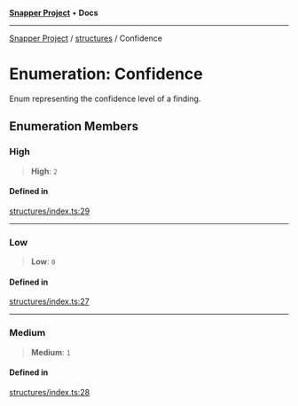[**Snapper Project**](../../README.md) • **Docs**

***

[Snapper Project](../../README.md) / [structures](../README.md) / Confidence

# Enumeration: Confidence

Enum representing the confidence level of a finding.

## Enumeration Members

### High

> **High**: `2`

#### Defined in

[structures/index.ts:29](https://github.com/asifqatar/Snapper/blob/200cf760c44572384e1d5f1865d1dd34f4214cc9/structures/index.ts#L29)

***

### Low

> **Low**: `0`

#### Defined in

[structures/index.ts:27](https://github.com/asifqatar/Snapper/blob/200cf760c44572384e1d5f1865d1dd34f4214cc9/structures/index.ts#L27)

***

### Medium

> **Medium**: `1`

#### Defined in

[structures/index.ts:28](https://github.com/asifqatar/Snapper/blob/200cf760c44572384e1d5f1865d1dd34f4214cc9/structures/index.ts#L28)
